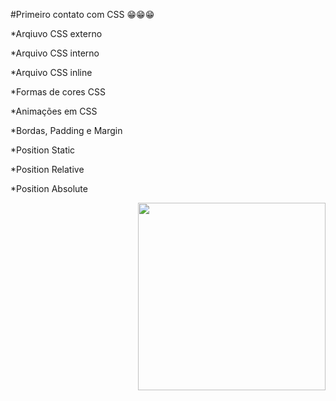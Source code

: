 #Primeiro contato com CSS 😁😁😁

*Arqiuvo CSS externo

*Arquivo CSS interno

*Arquivo CSS inline 

*Formas de cores CSS

*Animações em CSS

*Bordas, Padding e Margin

*Position Static

*Position Relative

*Position Absolute




<img align="right" height="300" src="https://i.pinimg.com/originals/47/12/89/471289cde2490c80f60d5e85bcdfb6da.gif" />
